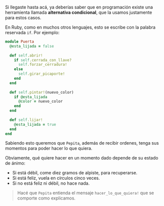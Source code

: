 Si llegaste hasta acá, ya deberías saber que en programación existe una herramienta llamada **alternativa condicional**, que la usamos justamente para estos casos. 

En Ruby, como en muchos otros lenguajes, esto se escribe con la palabra reservada `if`. Por ejemplo:

```ruby
module Puerta
  @esta_lijada = false
  
  def self.abrir!
    if self.cerrada_con_llave?
      self.forzar_cerradura!
    else
      self.girar_picaporte!
    end
  end
  
  def self.pintar!(nuevo_color)
    if @esta_lijada
      @color = nuevo_color
    end
  end
    
  def self.lijar!
    @esta_lijada = true
  end
end
```

Sabiendo esto queremos que `Pepita`, además de recibir ordenes, tenga sus momentos para poder hacer lo que quiera.

Obviamente, qué quiere hacer en un momento dado depende de su estado de ánimo:

* Si está débil, come diez gramos de alpiste, para recuperarse.
* Si está feliz, vuela en círculos cinco veces.
* Si no está feliz ni débil, no hace nada.

> Hacé que `Pepita` entienda el mensaje `hacer_lo_que_quiera!` que se comporte como explicamos.